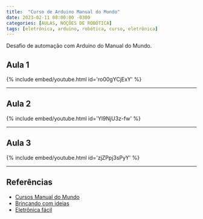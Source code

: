 ```yaml
---
title:  "Curso de Arduino Manual do Mundo"
date: 2023-02-11 08:00:00 -0300
categories: [AULAS, NOÇÕES DE ROBÓTICA]
tags: [eletrônica, arduino, robótica, curso, eletrônica]
---
```

Desafio de automação com Arduino do Manual do Mundo.

## Aula 1

{% include embed/youtube.html id='ro00gYCjExY' %}

---

## Aula 2

{% include embed/youtube.html id='Yl9NjU3z-fw' %}

---

## Aula 3

{% include embed/youtube.html id='zjZPpj3sPyY' %}

---

## Referências

- [Cursos Manual do Mundo](https://cursosmanualdomundo.com.br/blog-01)
- [Brincando com ideias](https://www.youtube.com/@BrincandocomIdeias/featured)
- [Eletrônica fácil](https://www.youtube.com/playlist?list=PL1IAWKHSkvMGoqTsYkWS_hQgfOiOD_L1F)
